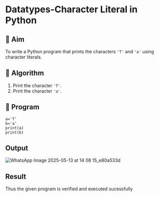 # Datatypes-Character Literal in Python

## 🎯 Aim
To write a Python program that prints the characters `'T'` and `'a'` using character literals.

## 🧠 Algorithm
1. Print the character `'T'`.
2. Print the character `'a'`.

## 🧾 Program
```
a='T'
b='a'
print(a)
print(b)
```
## Output
![WhatsApp Image 2025-05-13 at 14 08 15_e80a533d](https://github.com/user-attachments/assets/288c43c1-92a3-4806-b397-f21d14a36c7b)

## Result
Thus the given program is verified and executed sucessfully
